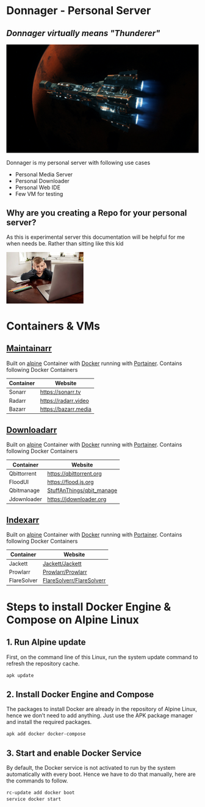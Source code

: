 # Donnager - Personal Server
## _Donnager virtually means "Thunderer"_

[![Donnager.jpg](media/Donnagermd.jpg)](https://expanse.fandom.com/wiki/Donnager)

Donnager is my personal server with following use cases

- Personal Media Server
- Personal Downloader
- Personal Web IDE
- Few VM for testing

## Why are you creating a Repo for your personal server?

As this is experimental server this documentation will be helpful for me when needs be. Rather than sitting like this kid

<img src="media/frustratedkid.webp"  width=40% height=40%>

# Containers & VMs
## [Maintainarr](Maintainarr/)
Built on [alpine](https://alpinelinux.org) Container with [Docker](https://www.docker.com/) running with [Portainer](https://www.portainer.io/). Contains following Docker Containers

| Container | Website |
| ------ | ------ |
| Sonarr | https://sonarr.tv |
| Radarr | https://radarr.video|
| Bazarr | https://bazarr.media|

## [Downloadarr](Downloadarr/)
Built on [alpine](https://alpinelinux.org/) Container with [Docker](https://www.docker.com/) running with [Portainer](https://www.portainer.io/). Contains following Docker Containers

| Container | Website |
| ------ | ------ |
| Qbittorrent | https://qbittorrent.org |
| FloodUI | https://flood.js.org|
| Qbitmanage | [StuffAnThings/qbit_manage](https://github.com/StuffAnThings/qbit_manage)|
| Jdownloader | https://jdownloader.org|

## [Indexarr](Indexarr/)
Built on [alpine](https://alpinelinux.org/) Container with [Docker](https://www.docker.com/) running with [Portainer](https://www.portainer.io/). Contains following Docker Containers

| Container | Website |
| ------ | ------ |
| Jackett | [Jackett/Jackett](https://github.com/Jackett/Jackett) |
| Prowlarr | [Prowlarr/Prowlarr](https://github.com/Prowlarr/Prowlarr)|
| FlareSolver | [FlareSolverr/FlareSolverr](https://github.com/FlareSolverr/FlareSolverr)|
  
# Steps to install Docker Engine & Compose on Alpine Linux

## 1. Run Alpine update  
First, on the command line of this Linux, run the system update command to refresh the repository cache.
```sh
apk update
```
## 2. Install Docker Engine and Compose
The packages to install Docker are already in the repository of Alpine Linux, hence we don’t need to add anything. Just use the APK package manager and install the required packages.
```sh
apk add docker docker-compose
```
## 3. Start and enable Docker Service
By default, the Docker service is not activated to run by the system automatically with every boot. Hence we have to do that manually, here are the commands to follow.
```sh
rc-update add docker boot
service docker start
```



```yaml:Maintainarr/Sonarr-Dockercompose.yml
```